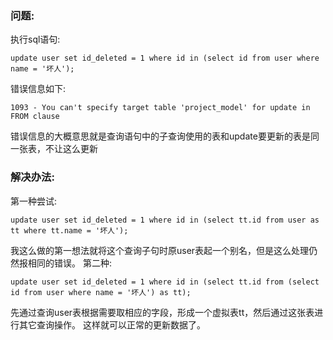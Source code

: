 ### 问题:
执行sql语句:
```
update user set id_deleted = 1 where id in (select id from user where name = '坏人');
```
错误信息如下:
```
1093 - You can't specify target table 'project_model' for update in FROM clause
```
错误信息的大概意思就是查询语句中的子查询使用的表和update要更新的表是同一张表，不让这么更新

### 解决办法:
第一种尝试:
```
update user set id_deleted = 1 where id in (select tt.id from user as tt where tt.name = '坏人');
```
我这么做的第一想法就将这个查询子句时原user表起一个别名，但是这么处理仍然报相同的错误。
第二种:
```
update user set id_deleted = 1 where id in (select tt.id from (select id from user where name = '坏人') as tt);
```
先通过查询user表根据需要取相应的字段，形成一个虚拟表tt，然后通过这张表进行其它查询操作。
这样就可以正常的更新数据了。
